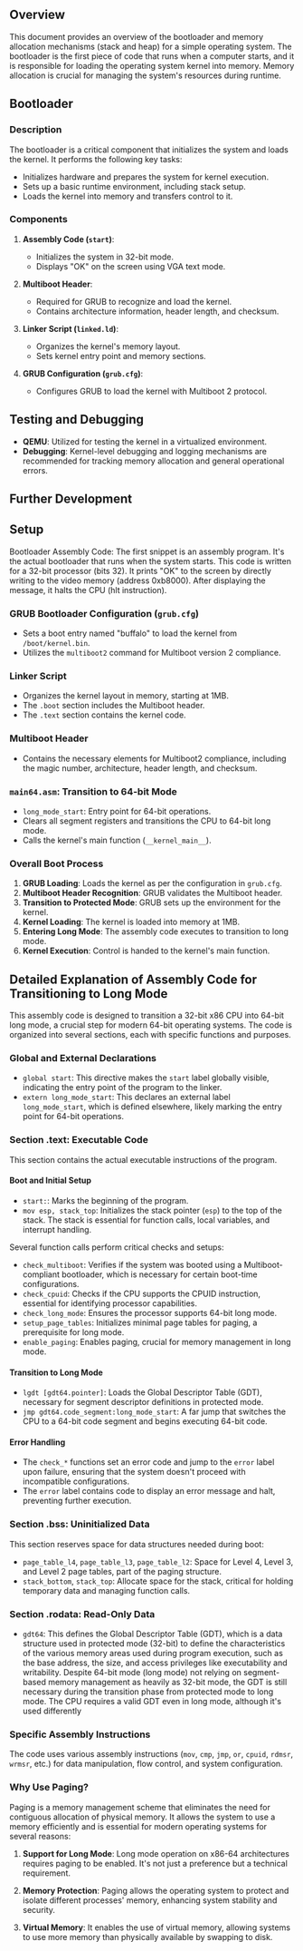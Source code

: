 ## Overview

This document provides an overview of the bootloader and memory allocation mechanisms (stack and heap) for a simple operating system. The bootloader is the first piece of code that runs when a computer starts, and it is responsible for loading the operating system kernel into memory. Memory allocation is crucial for managing the system's resources during runtime.

## Bootloader

### Description

The bootloader is a critical component that initializes the system and loads the kernel. It performs the following key tasks:

- Initializes hardware and prepares the system for kernel execution.
- Sets up a basic runtime environment, including stack setup.
- Loads the kernel into memory and transfers control to it.

### Components

1. **Assembly Code (`start`)**: 
   - Initializes the system in 32-bit mode.
   - Displays "OK" on the screen using VGA text mode.

2. **Multiboot Header**:
   - Required for GRUB to recognize and load the kernel.
   - Contains architecture information, header length, and checksum.

3. **Linker Script (`linked.ld`)**:
   - Organizes the kernel's memory layout.
   - Sets kernel entry point and memory sections.

4. **GRUB Configuration (`grub.cfg`)**:
   - Configures GRUB to load the kernel with Multiboot 2 protocol.

## Testing and Debugging

- **QEMU**: Utilized for testing the kernel in a virtualized environment.
- **Debugging**: Kernel-level debugging and logging mechanisms are recommended for tracking memory allocation and general operational errors.

## Further Development

## Setup
Bootloader Assembly Code: The first snippet is an assembly program. It's the actual bootloader that runs when the system starts. This code is written for a 32-bit processor (bits 32). It prints "OK" to the screen by directly writing to the video memory (address 0xb8000). After displaying the message, it halts the CPU (hlt instruction).

### GRUB Bootloader Configuration (`grub.cfg`)

- Sets a boot entry named "buffalo" to load the kernel from `/boot/kernel.bin`.
- Utilizes the `multiboot2` command for Multiboot version 2 compliance.

### Linker Script

- Organizes the kernel layout in memory, starting at 1MB.
- The `.boot` section includes the Multiboot header.
- The `.text` section contains the kernel code.

### Multiboot Header

- Contains the necessary elements for Multiboot2 compliance, including the magic number, architecture, header length, and checksum.

### `main64.asm`: Transition to 64-bit Mode

- `long_mode_start`: Entry point for 64-bit operations.
- Clears all segment registers and transitions the CPU to 64-bit long mode.
- Calls the kernel's main function (`__kernel_main__`).

### Overall Boot Process

1. **GRUB Loading**: Loads the kernel as per the configuration in `grub.cfg`.
2. **Multiboot Header Recognition**: GRUB validates the Multiboot header.
3. **Transition to Protected Mode**: GRUB sets up the environment for the kernel.
4. **Kernel Loading**: The kernel is loaded into memory at 1MB.
5. **Entering Long Mode**: The assembly code executes to transition to long mode.
6. **Kernel Execution**: Control is handed to the kernel's main function.



## Detailed Explanation of Assembly Code for Transitioning to Long Mode

This assembly code is designed to transition a 32-bit x86 CPU into 64-bit long mode, a crucial step for modern 64-bit operating systems. The code is organized into several sections, each with specific functions and purposes.

### Global and External Declarations

- `global start`: This directive makes the `start` label globally visible, indicating the entry point of the program to the linker.
- `extern long_mode_start`: This declares an external label `long_mode_start`, which is defined elsewhere, likely marking the entry point for 64-bit operations.

### Section .text: Executable Code

This section contains the actual executable instructions of the program.

#### Boot and Initial Setup

- `start:`: Marks the beginning of the program.
- `mov esp, stack_top`: Initializes the stack pointer (`esp`) to the top of the stack. The stack is essential for function calls, local variables, and interrupt handling.

Several function calls perform critical checks and setups:

- `check_multiboot`: Verifies if the system was booted using a Multiboot-compliant bootloader, which is necessary for certain boot-time configurations.
- `check_cpuid`: Checks if the CPU supports the CPUID instruction, essential for identifying processor capabilities.
- `check_long_mode`: Ensures the processor supports 64-bit long mode.
- `setup_page_tables`: Initializes minimal page tables for paging, a prerequisite for long mode.
- `enable_paging`: Enables paging, crucial for memory management in long mode.

#### Transition to Long Mode

- `lgdt [gdt64.pointer]`: Loads the Global Descriptor Table (GDT), necessary for segment descriptor definitions in protected mode.
- `jmp gdt64.code_segment:long_mode_start`: A far jump that switches the CPU to a 64-bit code segment and begins executing 64-bit code.

#### Error Handling

- The `check_*` functions set an error code and jump to the `error` label upon failure, ensuring that the system doesn't proceed with incompatible configurations.
- The `error` label contains code to display an error message and halt, preventing further execution.

### Section .bss: Uninitialized Data

This section reserves space for data structures needed during boot:

- `page_table_l4`, `page_table_l3`, `page_table_l2`: Space for Level 4, Level 3, and Level 2 page tables, part of the paging structure.
- `stack_bottom`, `stack_top`: Allocate space for the stack, critical for holding temporary data and managing function calls.

### Section .rodata: Read-Only Data

- `gdt64`: This defines the Global Descriptor Table (GDT), which is a data structure used in protected mode (32-bit) to define the characteristics of the various memory areas used during program execution, such as the base address, the size, and access privileges like executability and writability. Despite 64-bit mode (long mode) not relying on segment-based memory management as heavily as 32-bit mode, the GDT is still necessary during the transition phase from protected mode to long mode. The CPU requires a valid GDT even in long mode, although it's used differently

### Specific Assembly Instructions

The code uses various assembly instructions (`mov`, `cmp`, `jmp`, `or`, `cpuid`, `rdmsr`, `wrmsr`, etc.) for data manipulation, flow control, and system configuration.

### Why Use Paging?

Paging is a memory management scheme that eliminates the need for contiguous allocation of physical memory. It allows the system to use a memory efficiently and is essential for modern operating systems for several reasons:

1. **Support for Long Mode**: Long mode operation on x86-64 architectures requires paging to be enabled. It's not just a preference but a technical requirement.
   
2. **Memory Protection**: Paging allows the operating system to protect and isolate different processes' memory, enhancing system stability and security.

3. **Virtual Memory**: It enables the use of virtual memory, allowing systems to use more memory than physically available by swapping to disk.